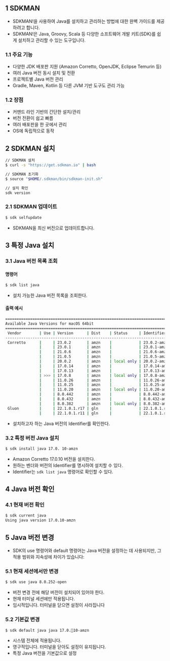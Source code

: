 ## 1 SDKMAN

- SDKMAN!을 사용하여 Java를 설치하고 관리하는 방법에 대한 완벽 가이드를 제공하려고 합니다.
- SDKMAN!은 Java, Groovy, Scala 등 다양한 소프트웨어 개발 키트(SDK)를 쉽게 설치하고 관리할 수 있는 도구입니다.

### 1.1 주요 기능

- 다양한 JDK 배포판 지원 (Amazon Corretto, OpenJDK, Eclipse Temurin 등)
- 여러 Java 버전 동시 설치 및 전환
- 프로젝트별 Java 버전 관리
- Gradle, Maven, Kotlin 등 다른 JVM 기반 도구도 관리 가능

### 1.2 장점

- 커맨드 라인 기반의 간단한 설치/관리
- 버전 전환이 쉽고 빠름
- 여러 배포판을 한 곳에서 관리
- OS에 독립적으로 동작

## 2 SDKMAN 설치

```bash
// SDKMAN 설치
$ curl -s "https://get.sdkman.io" | bash

// SDKMAN 초기화
$ source "$HOME/.sdkman/bin/sdkman-init.sh"

// 설치 확인
sdk version
```

### 2.1 SDKMAN 업데이트

```bash
$ sdk selfupdate
```

- SDKMAN을 최신 버전으로 업데이트합니다.

## 3 특정 Java 설치

### 3.1 Java 버전 목록 조회

#### 명령어

```bash
$ sdk list java
```

- 설치 가능한 Java 버전 목록을 조회한다.

#### 출력 예시

```bash
================================================================================
Available Java Versions for macOS 64bit
================================================================================
 Vendor        | Use | Version      | Dist    | Status     | Identifier
--------------------------------------------------------------------------------
 Corretto      |     | 23.0.2       | amzn    |            | 23.0.2-amzn
               |     | 23.0.1       | amzn    |            | 23.0.1-amzn
               |     | 21.0.6       | amzn    |            | 21.0.6-amzn
               |     | 21.0.5       | amzn    |            | 21.0.5-amzn
               |     | 20.0.2       | amzn    | local only | 20.0.2-amzn
               |     | 17.0.14      | amzn    |            | 17.0.14-amzn
               |     | 17.0.13      | amzn    |            | 17.0.13-amzn
               | >>> | 17.0.8       | amzn    | local only | 17.0.8-amzn
               |     | 11.0.26      | amzn    |            | 11.0.26-amzn
               |     | 11.0.25      | amzn    |            | 11.0.25-amzn
               |     | 11.0.20      | amzn    | local only | 11.0.20-amzn
               |     | 8.0.442      | amzn    |            | 8.0.442-amzn
               |     | 8.0.432      | amzn    |            | 8.0.432-amzn
               |     | 8.0.382      | amzn    | local only | 8.0.382-amzn
 Gluon         |     | 22.1.0.1.r17 | gln     |            | 22.1.0.1.r17-gln
               |     | 22.1.0.1.r11 | gln     |            | 22.1.0.1.r11-gln
```

- 설치하고자 하는 Java 버전의 Identifier를 확인한다.

### 3.2 특정 버전 Java 설치

```bash
$ sdk install java 17.0. 10-amzn
```

- Amazon Corretto 17.0.10 버전을 설치한다.
- 원하는 벤더와 버전의 Identifier를 명시하여 설치할 수 있다.
- Identifier는 `sdk list java` 명령어로 확인할 수 있다.

## 4 Java 버전 확인

### 4.1 현재 버전 확인

```bash
$ sdk current java
Using java version 17.0.10-amzn
```

## 5 Java 버전 변경

- SDK의 use 명령어와 default 명령어는 Java 버전을 설정하는 데 사용되지만, 그 적용 범위와 지속성에 차이가 있습니다:

### 5.1 현재 세션에서만 변경

```bash
$ sdk use java 8.0.252-open
```

- 버전 변경 전에 해당 버전이 설치되어 있어야 한다.
- 현재 터미널 세션에만 적용됩니다.
- 임시적입니다. 터미널을 닫으면 설정이 사라집니다

### 5.2 기본값 변경

```bash
$ sdk default java java 17.0.10-amzn
```

- 시스템 전체에 적용됩니다.
- 영구적입니다. 터미널을 닫아도 설정이 유지됩니다.
- 특정 Java 버전을 기본값으로 설정